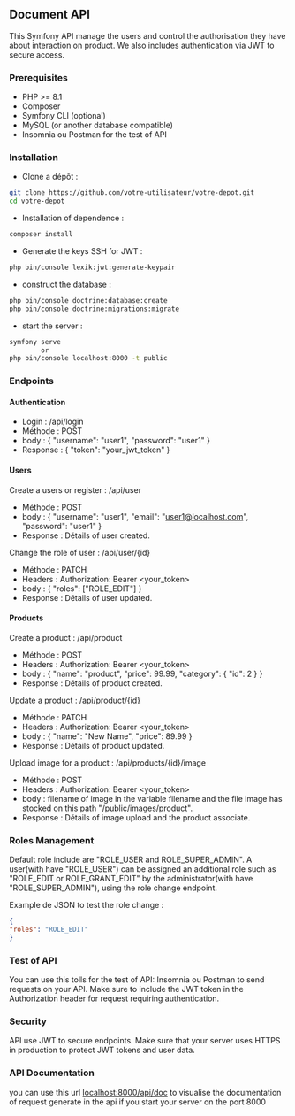 ## Document API

This Symfony API manage the users and control the authorisation they have about interaction on product. We also includes authentication via JWT to secure access.

### Prerequisites
- PHP >= 8.1
- Composer
- Symfony CLI (optional)
- MySQL (or another database compatible)
- Insomnia ou Postman for the test of API 

### Installation
- Clone a dépôt :

```bash
git clone https://github.com/votre-utilisateur/votre-depot.git
cd votre-depot
```

- Installation of dependence :

```bash
composer install
```

- Generate the keys SSH for JWT :

```bash
php bin/console lexik:jwt:generate-keypair
```

- construct the database :

```bash
php bin/console doctrine:database:create
php bin/console doctrine:migrations:migrate
```

- start the server :

```bash
symfony serve
        or
php bin/console localhost:8000 -t public
```

### Endpoints
#### Authentication
- Login : /api/login
- Méthode : POST
- body : { "username": "user1", "password": "user1" }
- Response : { "token": "your_jwt_token" }

#### Users
Create a users or register : /api/user
- Méthode : POST
- body : { "username": "user1", "email": "user1@localhost.com", "password": "user1" }
- Response : Détails of user created.

Change the role of user : /api/user/{id}
- Méthode : PATCH
- Headers : Authorization: Bearer <your_token>
- body : { "roles": ["ROLE_EDIT"] }
- Response : Détails of user updated.


#### Products
Create a product : /api/product
- Méthode : POST
- Headers : Authorization: Bearer <your_token>
- body : { "name": "product", "price": 99.99, "category": { "id": 2 } }
- Response : Détails of product created.

Update a product : /api/product/{id}
- Méthode : PATCH
- Headers : Authorization: Bearer <your_token>
- body : { "name": "New Name", "price": 89.99 }
- Response : Détails of product updated.

Upload image for a product : /api/products/{id}/image
- Méthode : POST
- Headers : Authorization: Bearer <your_token>
- body : filename of image in the variable filename and the file image has stocked on this path "/public/images/product".
- Response : Détails of image upload and the product associate.

### Roles Management
Default role include are "ROLE_USER and ROLE_SUPER_ADMIN". A user(with have "ROLE_USER") can be assigned an additional role such as "ROLE_EDIT or ROLE_GRANT_EDIT" by the administrator(with have "ROLE_SUPER_ADMIN"), using the role change endpoint.

Example de JSON to test the role change :
```json
{
"roles": "ROLE_EDIT"
}
```

### Test of API
You can  use this tolls for the test of API: Insomnia ou Postman to send requests on your API. Make sure to include the JWT token in the Authorization header for request requiring authentication.

### Security
API use JWT to secure endpoints. Make sure that your server uses HTTPS in production to protect JWT tokens and user data.

### API Documentation
you can use this url [localhost:8000/api/doc](http://localhost:8000/api/doc) to visualise the documentation of request generate in the api if you start your server on the port 8000


